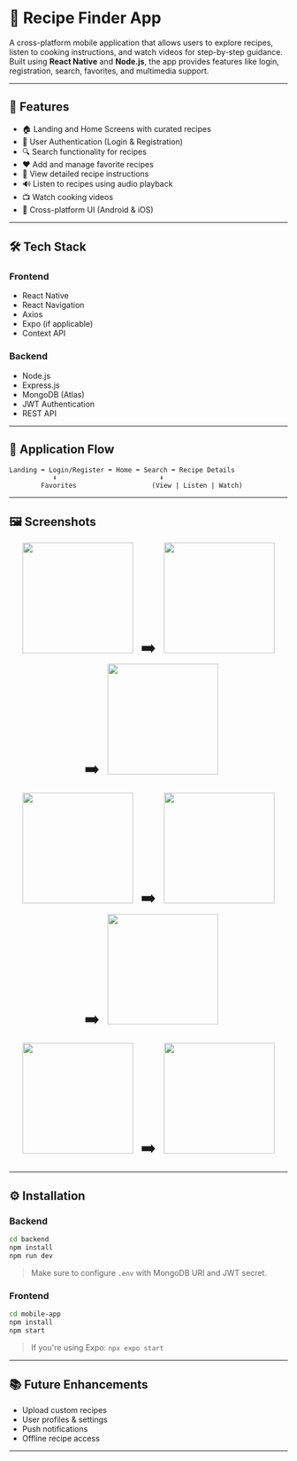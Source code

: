 # 🍲 Recipe Finder App

A cross-platform mobile application that allows users to explore recipes, listen to cooking instructions, and watch videos for step-by-step guidance. Built using **React Native** and **Node.js**, the app provides features like login, registration, search, favorites, and multimedia support.

---

## 🚀 Features

- 🏠 Landing and Home Screens with curated recipes
- 🔐 User Authentication (Login & Registration)
- 🔍 Search functionality for recipes
- ❤️ Add and manage favorite recipes
- 📃 View detailed recipe instructions
- 🔊 Listen to recipes using audio playback
- 📺 Watch cooking videos
- 📱 Cross-platform UI (Android & iOS)

---

## 🛠️ Tech Stack

### **Frontend**
- React Native
- React Navigation
- Axios
- Expo (if applicable)
- Context API

### **Backend**
- Node.js
- Express.js
- MongoDB (Atlas)
- JWT Authentication
- REST API

---

## 🔄 Application Flow

```
Landing ➡️ Login/Register ➡️ Home ➡️ Search ➡️ Recipe Details
           ⬇️                          ⬇️
        Favorites                   (View | Listen | Watch)
```

---

## 🖼️ Screenshots

<p align="center">
  <img src="https://github.com/user-attachments/assets/2528bb90-3df1-45fb-ba80-e859435f25ab" width="200"/>
  <span style="font-size: 30px; margin: 0 10px;">➡️</span>
  <img src="https://github.com/user-attachments/assets/7715a9fa-f79c-467d-88a6-65ffcff79a68" width="200"/>
  <span style="font-size: 30px; margin: 0 10px;">➡️</span>
  <img src="https://github.com/user-attachments/assets/327db3e0-92c9-4bb6-b190-5a157d357c31" width="200"/>
</p>

<p align="center">
  <img src="https://github.com/user-attachments/assets/cac47a99-11d4-48a3-91c3-fec5ca6e72db" width="200"/>
  <span style="font-size: 30px; margin: 0 10px;">➡️</span>
  <img src="https://github.com/user-attachments/assets/fd9f8f7a-4877-4ae6-9956-2dc039aaed0e" width="200"/>
  <span style="font-size: 30px; margin: 0 10px;">➡️</span>
  <img src="https://github.com/user-attachments/assets/79eda521-db63-49c9-9a04-6cb31c406d46" width="200"/>
</p>

<p align="center">
  <img src="https://github.com/user-attachments/assets/1d93d8ec-614c-4fe9-867b-06b578711a67" width="200"/>
  <span style="font-size: 30px; margin: 0 10px;">➡️</span>
  <img src="https://github.com/user-attachments/assets/794af839-39dd-4aff-b5a4-c82cd63000a7" width="200"/>
</p>

---

## ⚙️ Installation

### Backend

```bash
cd backend
npm install
npm run dev
```

> Make sure to configure `.env` with MongoDB URI and JWT secret.

### Frontend

```bash
cd mobile-app
npm install
npm start
```

> If you're using Expo: `npx expo start`

---


## 📚 Future Enhancements

- Upload custom recipes
- User profiles & settings
- Push notifications
- Offline recipe access

---
